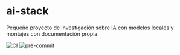# ai-stack
Pequeño proyecto de investigación sobre IA con modelos locales y montajes con documentación propia

![CI](https://github.com/Ayax111/ai-stack/actions/workflows/ci.yml/badge.svg)
![pre-commit](https://github.com/Ayax111/ai-stack/actions/workflows/pre-commit.yml/badge.svg)
